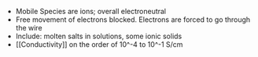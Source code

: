 - Mobile Species are ions; overall electroneutral 
- Free movement of electrons blocked. Electrons are forced to go through the wire 
- Include: molten salts in solutions, some ionic solids 
- [[Conductivity]] on the order of 10^-4 to 10^-1 S/cm
